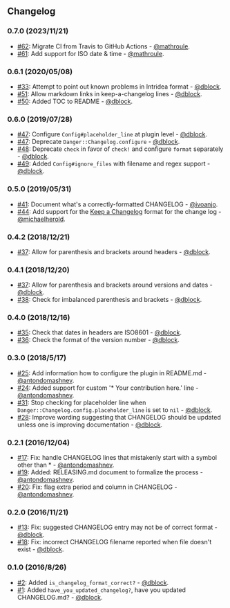 ## Changelog

### 0.7.0 (2023/11/21)

* [#62](https://github.com/dblock/danger-changelog/pull/62): Migrate CI from Travis to GitHub Actions - [@mathroule](https://github.com/mathroule).
* [#61](https://github.com/dblock/danger-changelog/pull/61): Add support for ISO date & time - [@mathroule](https://github.com/mathroule).

### 0.6.1 (2020/05/08)

* [#33](https://github.com/dblock/danger-changelog/issues/33): Attempt to point out known problems in Intridea format - [@dblock](https://github.com/dblock).
* [#51](https://github.com/dblock/danger-changelog/pull/51): Allow markdown links in keep-a-changelog lines - [@dblock](https://github.com/dblock).
* [#50](https://github.com/dblock/danger-changelog/pull/50): Added TOC to README - [@dblock](https://github.com/dblock).

### 0.6.0 (2019/07/28)

* [#47](https://github.com/dblock/danger-changelog/pull/47): Configure `Config#placeholder_line` at plugin level - [@dblock](https://github.com/dblock).
* [#47](https://github.com/dblock/danger-changelog/pull/47): Deprecate `Danger::Changelog.configure` - [@dblock](https://github.com/dblock).
* [#48](https://github.com/dblock/danger-changelog/pull/48): Deprecate `check` in favor of `check!` and configure `format` separately - [@dblock](https://github.com/dblock).
* [#49](https://github.com/dblock/danger-changelog/pull/48): Added `Config#ignore_files` with filename and regex support - [@dblock](https://github.com/dblock).

### 0.5.0 (2019/05/31)

* [#41](https://github.com/dblock/danger-changelog/pull/41): Document what's a correctly-formatted CHANGELOG - [@ivoanjo](https://github.com/ivoanjo).
* [#44](https://github.com/dblock/danger-changelog/pull/44): Add support for the [Keep a Changelog](https://keepachangelog.com) format for the change log - [@michaelherold](https://github.com/michaelherold).

### 0.4.2 (2018/12/21)

* [#37](https://github.com/dblock/danger-changelog/issues/37): Allow for parenthesis and brackets around headers - [@dblock](https://github.com/dblock).

### 0.4.1 (2018/12/20)

* [#37](https://github.com/dblock/danger-changelog/issues/37): Allow for parenthesis and brackets around versions and dates - [@dblock](https://github.com/dblock).
* [#38](https://github.com/dblock/danger-changelog/pull/38): Check for imbalanced parenthesis and brackets - [@dblock](https://github.com/dblock).

### 0.4.0 (2018/12/16)

* [#35](https://github.com/dblock/danger-changelog/pull/35): Check that dates in headers are ISO8601 - [@dblock](https://github.com/dblock).
* [#36](https://github.com/dblock/danger-changelog/pull/36): Check the format of the version number - [@dblock](https://github.com/dblock).

### 0.3.0 (2018/5/17)

* [#25](https://github.com/dblock/danger-changelog/pull/25): Add information how to configure the plugin in README.md - [@antondomashnev](https://github.com/antondomashnev).
* [#24](https://github.com/dblock/danger-changelog/pull/24): Added support for custom '* Your contribution here.' line - [@antondomashnev](https://github.com/antondomashnev).
* [#31](https://github.com/dblock/danger-changelog/pull/31): Stop checking for placeholder line when `Danger::Changelog.config.placeholder_line` is set to `nil` - [@dblock](https://github.com/dblock).
* [#28](https://github.com/dblock/danger-changelog/issues/28): Improve wording suggesting that CHANGELOG should be updated unless one is improving documentation - [@dblock](https://github.com/dblock).

### 0.2.1 (2016/12/04)

* [#17](https://github.com/dblock/danger-changelog/pull/17): Fix: handle CHANGELOG lines that mistakenly start with a symbol other than * - [@antondomashnev](https://github.com/antondomashnev).
* [#19](https://github.com/dblock/danger-changelog/pull/19): Added: RELEASING.md document to formalize the process - [@antondomashnev](https://github.com/antondomashnev).
* [#20](https://github.com/dblock/danger-changelog/pull/20): Fix: flag extra period and column in CHANGELOG - [@antondomashnev](https://github.com/antondomashnev).

### 0.2.0 (2016/11/21)

* [#13](https://github.com/dblock/danger-changelog/pull/13): Fix: suggested CHANGELOG entry may not be of correct format - [@dblock](https://github.com/dblock).
* [#18](https://github.com/dblock/danger-changelog/pull/18): Fix: incorrect CHANGELOG filename reported when file doesn't exist - [@dblock](https://github.com/dblock).

### 0.1.0 (2016/8/26)

* [#2](https://github.com/dblock/danger-changelog/pull/2): Added `is_changelog_format_correct?` - [@dblock](https://github.com/dblock).
* [#1](https://github.com/dblock/danger-changelog/pull/1): Added `have_you_updated_changelog?`, have you updated CHANGELOG.md? - [@dblock](https://github.com/dblock).

